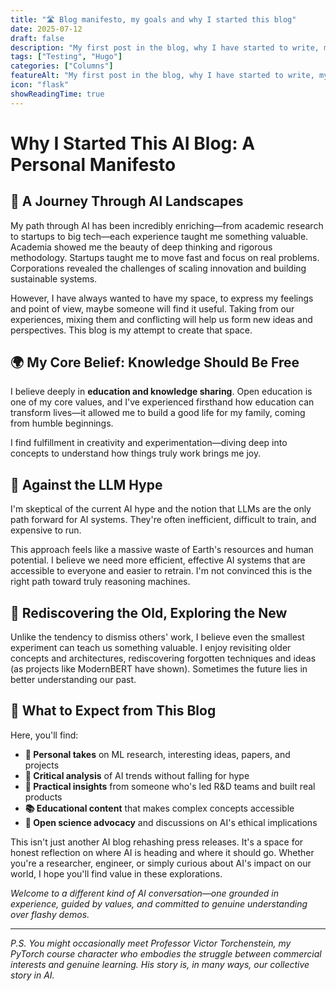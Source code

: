 ```yaml
---
title: "🛣️ Blog manifesto, my goals and why I started this blog"
date: 2025-07-12
draft: false
description: "My first post in the blog, why I have started to write, my goals and values"
tags: ["Testing", "Hugo"]
categories: ["Columns"]
featureAlt: "My first post in the blog, why I have started to write, my goals and values"
icon: "flask"
showReadingTime: true
---
```


# Why I Started This AI Blog: A Personal Manifesto

## 🔬 A Journey Through AI Landscapes

My path through AI has been incredibly enriching—from academic research to startups to big tech—each experience taught me something valuable. Academia showed me the beauty of deep thinking and rigorous methodology. Startups taught me to move fast and focus on real problems. Corporations revealed the challenges of scaling innovation and building sustainable systems.

However, I have always wanted to have my space, to express my feelings and point of view, maybe someone will find it useful. Taking from our experiences, mixing them and conflicting will help us form new ideas and perspectives. This blog is my attempt to create that space.



## 🌍 My Core Belief: Knowledge Should Be Free

I believe deeply in **education and knowledge sharing**. Open education is one of my core values, and I've experienced firsthand how education can transform lives—it allowed me to build a good life for my family, coming from humble beginnings.

I find fulfillment in creativity and experimentation—diving deep into concepts to understand how things truly work brings me joy.  




## 🚫 Against the LLM Hype

I'm skeptical of the current AI hype and the notion that LLMs are the only path forward for AI systems. They're often inefficient, difficult to train, and expensive to run.

This approach feels like a massive waste of Earth's resources and human potential. I believe we need more efficient, effective AI systems that are accessible to everyone and easier to retrain. I'm not convinced this is the right path toward truly reasoning machines.


## 🔄 Rediscovering the Old, Exploring the New

Unlike the tendency to dismiss others' work, I believe even the smallest experiment can teach us something valuable. I enjoy revisiting older concepts and architectures, rediscovering forgotten techniques and ideas (as projects like ModernBERT have shown). Sometimes the future lies in better understanding our past.

## 🎯 What to Expect from This Blog

Here, you'll find:

- **🤔 Personal takes** on ML research, interesting ideas, papers, and projects
- **🧠 Critical analysis** of AI trends without falling for hype
- **🔧 Practical insights** from someone who's led R&D teams and built real products
- **📚 Educational content** that makes complex concepts accessible
- **🌱 Open science advocacy** and discussions on AI's ethical implications

This isn't just another AI blog rehashing press releases. It's a space for honest reflection on where AI is heading and where it should go. Whether you're a researcher, engineer, or simply curious about AI's impact on our world, I hope you'll find value in these explorations.

*Welcome to a different kind of AI conversation—one grounded in experience, guided by values, and committed to genuine understanding over flashy demos.*

---

*P.S. You might occasionally meet Professor Victor Torchenstein, my PyTorch course character who embodies the struggle between commercial interests and genuine learning. His story is, in many ways, our collective story in AI.*
